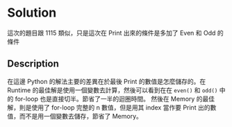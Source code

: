 # Solution

這次的題目跟 1115 類似，只是這次在 Print 出來的條件是多加了 Even 和 Odd 的條件

## Description

在這邊 Python 的解法主要的差異在於最後 Print 的數值是怎麼儲存的。在 Runtime 的最佳解是使用一個變數去計算，然後可以看到在在 `even()` 和 `odd()` 中的 for-loop 也是直接切半。節省了一半的迴圈時間。
然後在 Memory 的最佳解，則是使用了 for-loop 完整的 n 數值，但是用其 index 當作要 Print 出的數值，而不是用一個變數去儲存，節省了 Memory。
